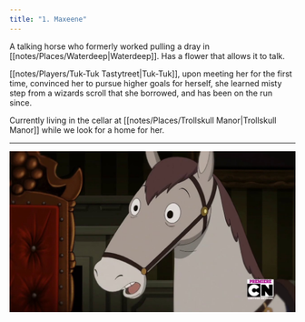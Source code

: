 ```yaml
---
title: "1. Maxeene"
---
```

A talking horse who formerly worked pulling a dray in [[notes/Places/Waterdeep|Waterdeep]]. Has a flower that allows it to talk.

[[notes/Players/Tuk-Tuk Tastytreet|Tuk-Tuk]], upon meeting her for the first time, convinced her to pursue higher goals for herself, she learned misty step from a wizards scroll that she borrowed, and has been on the run since.

Currently living in the cellar at [[notes/Places/Trollskull Manor|Trollskull Manor]] while we look for a home for her.


---
![image|250](notes/images/maxresdefault.jpg)



